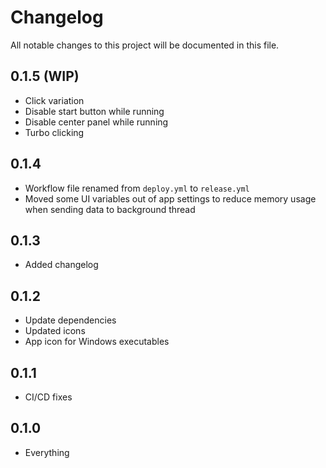 # Changelog

All notable changes to this project will be documented in this file.

## 0.1.5 (WIP)

* Click variation
* Disable start button while running
* Disable center panel while running
* Turbo clicking

## 0.1.4

* Workflow file renamed from `deploy.yml` to `release.yml`
* Moved some UI variables out of app settings to reduce memory usage when sending data to background thread

## 0.1.3

* Added changelog

## 0.1.2

* Update dependencies
* Updated icons
* App icon for Windows executables

## 0.1.1

* CI/CD fixes

## 0.1.0

* Everything
